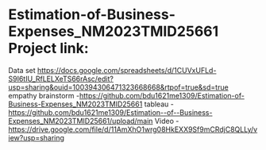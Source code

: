 # Estimation-of-Business-Expenses_NM2023TMID25661 Project link:
Data set https://docs.google.com/spreadsheets/d/1CUVxUFLd-S9I6tIU_RfLELXeTS66rAsc/edit?usp=sharing&ouid=100394306471323668668&rtpof=true&sd=true
empathy brainstorm -https://github.com/bdu1621me1309/Estimation-of-Business-Expenses_NM2023TMID25661 
tableau -https://github.com/bdu1621me1309/Estimation--of--Business-Expenses_NM2023TMID25661/upload/main
Video - https://drive.google.com/file/d/11AmXhO1wrg08HkEXX9Sf9mCRdjC8QLLy/view?usp=sharing

